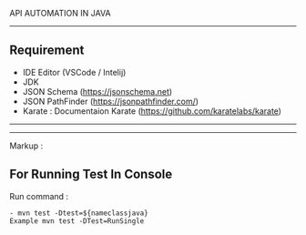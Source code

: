 API AUTOMATION IN JAVA
- - - - 

Requirement
-------

* IDE Editor (VSCode / Intelij)
* JDK
* JSON Schema (https://jsonschema.net)
* JSON PathFinder (https://jsonpathfinder.com/)
* Karate : Documentaion Karate (https://github.com/karatelabs/karate)
----------
****

Markup : 
 
## For Running Test In Console ##
Run command :

    - mvn test -Dtest=${nameclassjava} 
    Example mvn test -DTest=RunSingle
